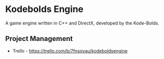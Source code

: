 # Kodebolds Engine

A game engine written in C++ and DirectX, developed by the Kode-Bolds.

## Project Management
* Trello - https://trello.com/b/7fnsqyau/kodeboldsengine
